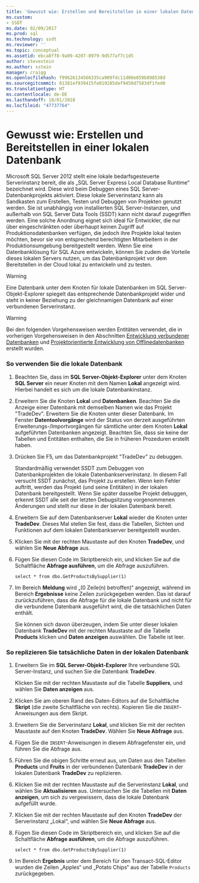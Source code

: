 ```yaml
---
title: 'Gewusst wie: Erstellen und Bereitstellen in einer lokalen Datenbank | Microsoft-Dokumentation'
ms.custom:
- SSDT
ms.date: 02/09/2017
ms.prod: sql
ms.technology: ssdt
ms.reviewer: ''
ms.topic: conceptual
ms.assetid: ebca8ff8-9a09-4207-8979-9d577af7c1d5
author: stevestein
ms.author: sstein
manager: craigg
ms.openlocfilehash: f99626134566335ca909fdc11d00e859b898538d
ms.sourcegitcommit: 61381ef939415fe019285def9450d7583df1fed0
ms.translationtype: HT
ms.contentlocale: de-DE
ms.lasthandoff: 10/01/2018
ms.locfileid: "47737764"
---
```

# <a name="how-to-build-and-deploy-to-a-local-database"></a>Gewusst wie: Erstellen und Bereitstellen in einer lokalen Datenbank
Microsoft SQL Server 2012 stellt eine lokale bedarfsgesteuerte Serverinstanz bereit, die als „SQL Server Express Local Database Runtime“ bezeichnet wird. Diese wird beim Debuggen eines SQL Server-Datenbankprojekts aktiviert. Diese lokale Serverinstanz kann als Sandkasten zum Erstellen, Testen und Debuggen von Projekten genutzt werden. Sie ist unabhängig von installierten SQL Server-Instanzen, und außerhalb von SQL Server Data Tools (SSDT) kann nicht darauf zugegriffen werden. Eine solche Anordnung eignet sich ideal für Entwickler, die nur über eingeschränkten oder überhaupt keinen Zugriff auf Produktionsdatenbanken verfügen, die jedoch ihre Projekte lokal testen möchten, bevor sie von entsprechend berechtigten Mitarbeitern in der Produktionsumgebung bereitgestellt werden. Wenn Sie eine Datenbanklösung für SQL Azure entwickeln, können Sie zudem die Vorteile dieses lokalen Servers nutzen, um das Datenbankprojekt vor dem Bereitstellen in der Cloud lokal zu entwickeln und zu testen.  
  
> [!WARNING]  
> Eine Datenbank unter dem Knoten für lokale Datenbanken im SQL Server-Objekt-Explorer spiegelt das entsprechende Datenbankprojekt wider und steht in keiner Beziehung zu der gleichnamigen Datenbank auf einer verbundenen Serverinstanz.  
  
> [!WARNING]  
> Bei den folgenden Vorgehensweisen werden Entitäten verwendet, die in vorherigen Vorgehensweisen in den Abschnitten [Entwicklung verbundener Datenbanken](../ssdt/connected-database-development.md) und [Projektorientierte Entwicklung von Offlinedatenbanken](../ssdt/project-oriented-offline-database-development.md) erstellt wurden.  
  
### <a name="to-use-the-local-database"></a>So verwenden Sie die lokale Datenbank  
  
1.  Beachten Sie, dass im **SQL Server-Objekt-Explorer** unter dem Knoten **SQL Server** ein neuer Knoten mit dem Namen **Lokal** angezeigt wird. Hierbei handelt es sich um die lokale Datenbankinstanz.  
  
2.  Erweitern Sie die Knoten **Lokal** und **Datenbanken**. Beachten Sie die Anzeige einer Datenbank mit demselben Namen wie das Projekt "TradeDev". Erweitern Sie die Knoten unter dieser Datenbank. Im Fenster **Datentoolvorgänge** wird der Status von derzeit ausgeführten Erweiterungs-/Importvorgängen für sämtliche unter dem Knoten **Lokal** aufgeführten Datenbanken angezeigt. Beachten Sie, dass sie keine der Tabellen und Entitäten enthalten, die Sie in früheren Prozeduren erstellt haben.  
  
3.  Drücken Sie F5, um das Datenbankprojekt "TradeDev" zu debuggen.  
  
    Standardmäßig verwendet SSDT zum Debuggen von Datenbankprojekten die lokale Datenbankserverinstanz. In diesem Fall versucht SSDT zunächst, das Projekt zu erstellen. Wenn kein Fehler auftritt, werden das Projekt (und seine Entitäten) in der lokalen Datenbank bereitgestellt. Wenn Sie später dasselbe Projekt debuggen, erkennt SSDT alle seit der letzten Debugsitzung vorgenommenen Änderungen und stellt nur diese in der lokalen Datenbank bereit.  
  
4.  Erweitern Sie auf dem Datenbankserver **Lokal** wieder die Knoten unter **TradeDev**. Dieses Mal stellen Sie fest, dass die Tabellen, Sichten und Funktionen auf dem lokalen Datenbankserver bereitgestellt wurden.  
  
5.  Klicken Sie mit der rechten Maustaste auf den Knoten **TradeDev**, und wählen Sie **Neue Abfrage** aus.  
  
6.  Fügen Sie diesen Code im Skriptbereich ein, und klicken Sie auf die Schaltfläche **Abfrage ausführen**, um die Abfrage auszuführen.  
  
    ```  
    select * from dbo.GetProductsBySupplier(1)  
    ```  
  
7.  Im Bereich **Meldung** wird „(0 Zeile(n) betroffen)“ angezeigt, während im Bereich **Ergebnisse** keine Zeilen zurückgegeben werden. Das ist darauf zurückzuführen, dass die Abfrage für die lokale Datenbank und nicht für die verbundene Datenbank ausgeführt wird, die die tatsächlichen Daten enthält.  
  
    Sie können sich davon überzeugen, indem Sie unter dieser lokalen Datenbank **TradeDev** mit der rechten Maustaste auf die Tabelle **Products** klicken und **Daten anzeigen** auswählen. Die Tabelle ist leer.  
  
### <a name="to-replicate-real-data-to-the-local-database"></a>So replizieren Sie tatsächliche Daten in der lokalen Datenbank  
  
1.  Erweitern Sie im **SQL Server-Objekt-Explorer** Ihre verbundene SQL Server-Instanz, und suchen Sie die Datenbank **TradeDev**.  
  
    Klicken Sie mit der rechten Maustaste auf die Tabelle **Suppliers**, und wählen Sie **Daten anzeigen** aus.  
  
2.  Klicken Sie am oberen Rand des Daten-Editors auf die Schaltfläche **Skript** (die zweite Schaltfläche von rechts). Kopieren Sie die `INSERT`-Anweisungen aus dem Skript.  
  
3.  Erweitern Sie die Serverinstanz **Lokal**, und klicken Sie mit der rechten Maustaste auf den Knoten **TradeDev**. Wählen Sie **Neue Abfrage** aus.  
  
4.  Fügen Sie die `INSERT`-Anweisungen in diesem Abfragefenster ein, und führen Sie die Abfrage aus.  
  
5.  Führen Sie die obigen Schritte erneut aus, um Daten aus den Tabellen **Products** und **Fruits** in der verbundenen Datenbank **TradeDev** in der lokalen Datenbank **TradeDev** zu replizieren.  
  
6.  Klicken Sie mit der rechten Maustaste auf die Serverinstanz **Lokal**, und wählen Sie **Aktualisieren** aus. Untersuchen Sie die Tabellen mit **Daten anzeigen**, um sich zu vergewissern, dass die lokale Datenbank aufgefüllt wurde.  
  
7.  Klicken Sie mit der rechten Maustaste auf den Knoten **TradeDev** der Serverinstanz „Lokal“, und wählen Sie **Neue Abfrage** aus.  
  
8.  Fügen Sie diesen Code im Skriptbereich ein, und klicken Sie auf die Schaltfläche **Abfrage ausführen**, um die Abfrage auszuführen.  
  
    ```  
    select * from dbo.GetProductsBySupplier(1)  
    ```  
  
9. Im Bereich **Ergebnis** unter dem Bereich für den Transact\-SQL-Editor wurden die Zeilen „Apples“ und „Potato Chips“ aus der Tabelle `Products` zurückgegeben.  
  
